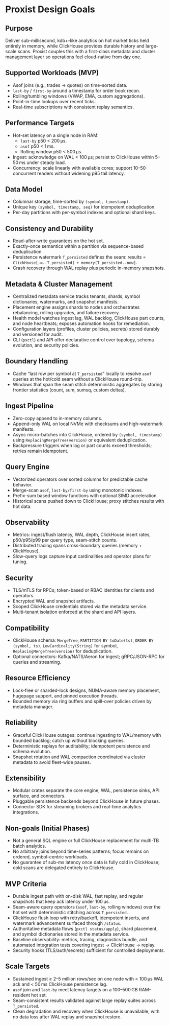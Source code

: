 # Proxist Design Goals

## Purpose

Deliver sub-millisecond, kdb+-like analytics on hot market ticks held entirely in memory, while ClickHouse provides durable history and large-scale scans. Proxist couples this with a first-class metadata and cluster management layer so operations feel cloud-native from day one.

## Supported Workloads (MVP)

- Asof joins (e.g., trades → quotes) on time-sorted data.
- `last-by` / `first-by` around a timestamp for order book recon.
- Rolling/tumbling windows (VWAP, EMA, custom aggregations).
- Point-in-time lookups over recent ticks.
- Real-time subscriptions with consistent replay semantics.

## Performance Targets

- Hot-set latency on a single node in RAM:
  - `last-by` p50 < 200 µs.
  - `asof` p50 < 1 ms.
  - Rolling window p50 < 500 µs.
- Ingest: acknowledge on WAL < 100 µs; persist to ClickHouse within 5–50 ms under steady load.
- Concurrency: scale linearly with available cores; support 10–50 concurrent readers without widening p95 tail latency.

## Data Model

- Columnar storage, time-sorted by `(symbol, timestamp)`.
- Unique key `(symbol, timestamp, seq)` for idempotent deduplication.
- Per-day partitions with per-symbol indexes and optional shard keys.

## Consistency and Durability

- Read-after-write guarantees on the hot set.
- Exactly-once semantics within a partition via sequence-based deduplication.
- Persistence watermark `T_persisted` defines the seam: results = `ClickHouse[-∞..T_persisted] + memory(T_persisted..now]`.
- Crash recovery through WAL replay plus periodic in-memory snapshots.

## Metadata & Cluster Management

- Centralized metadata service tracks tenants, shards, symbol dictionaries, watermarks, and snapshot manifests.
- Placement engine assigns shards to nodes and orchestrates rebalancing, rolling upgrades, and failure recovery.
- Health model watches ingest lag, WAL backlog, ClickHouse part counts, and node heartbeats; exposes automation hooks for remediation.
- Configuration layers (profiles, cluster policies, secrets) stored durably and versioned for audit.
- CLI (`pxctl`) and API offer declarative control over topology, schema evolution, and security policies.

## Boundary Handling

- Cache “last row per symbol at `T_persisted`” locally to resolve `asof` queries at the hot/cold seam without a ClickHouse round-trip.
- Windows that span the seam stitch deterministic aggregates by storing frontier statistics (count, sum, sumsq, custom deltas).

## Ingest Pipeline

- Zero-copy append to in-memory columns.
- Append-only WAL on local NVMe with checksums and high-watermark manifests.
- Async micro-batches into ClickHouse, ordered by `(symbol, timestamp)` using `ReplacingMergeTree(version)` or equivalent deduplication.
- Backpressure triggers when lag or part counts exceed thresholds; retries remain idempotent.

## Query Engine

- Vectorized operators over sorted columns for predictable cache behavior.
- Merge-scan `asof`, `last-by/first-by` using monotonic indexes.
- Prefix-sum based window functions with optional SIMD acceleration.
- Historical scans pushed down to ClickHouse; proxy stitches results with hot data.

## Observability

- Metrics: ingest/flush latency, WAL depth, ClickHouse insert rates, p50/p95/p99 per query type, seam-stitch counts.
- Distributed tracing spans cross-boundary queries (memory + ClickHouse).
- Slow-query logs capture input cardinalities and operator plans for tuning.

## Security

- TLS/mTLS for RPCs; token-based or RBAC identities for clients and operators.
- Encrypted WAL and snapshot artifacts.
- Scoped ClickHouse credentials stored via the metadata service.
- Multi-tenant isolation enforced at the shard and API layers.

## Compatibility

- ClickHouse schema: `MergeTree`, `PARTITION BY toDate(ts)`, `ORDER BY (symbol, ts)`, `LowCardinality(String)` for symbol, `ReplacingMergeTree(version)` for deduplication.
- Optional connectors: Kafka/NATS/Aeron for ingest; gRPC/JSON-RPC for queries and streaming.

## Resource Efficiency

- Lock-free or sharded-lock designs, NUMA-aware memory placement, hugepage support, and pinned execution threads.
- Bounded memory via ring buffers and spill-over policies driven by metadata manager.

## Reliability

- Graceful ClickHouse outages: continue ingesting to WAL/memory with bounded backlog; catch up without blocking queries.
- Deterministic replays for auditability; idempotent persistence and schema evolution.
- Snapshot rotation and WAL compaction coordinated via cluster metadata to avoid fleet-wide pauses.

## Extensibility

- Modular crates separate the core engine, WAL, persistence sinks, API surface, and connectors.
- Pluggable persistence backends beyond ClickHouse in future phases.
- Connector SDK for streaming brokers and real-time analytics integrations.

## Non-goals (Initial Phases)

- Not a general SQL engine or full ClickHouse replacement for multi-TB batch analytics.
- No arbitrary joins beyond time-series patterns; focus remains on ordered, symbol-centric workloads.
- No guarantee of sub-ms latency once data is fully cold in ClickHouse; cold scans are delegated entirely to ClickHouse.

## MVP Criteria

- Durable ingest path with on-disk WAL, fast replay, and regular snapshots that keep ack latency under 100 µs.
- Seam-aware query operators (`asof`, `last-by`, rolling windows) over the hot set with deterministic stitching across `T_persisted`.
- ClickHouse flush loop with retry/backoff, idempotent inserts, and watermark advancement surfaced through `/status`.
- Authoritative metadata flows (`pxctl status/apply`), shard placement, and symbol dictionaries stored in the metadata service.
- Baseline observability: metrics, tracing, diagnostics bundle, and automated integration tests covering ingest → ClickHouse → replay.
- Security hooks (TLS/auth/secrets) sufficient for controlled deployments.

## Scale Targets

- Sustained ingest ≥ 2–5 million rows/sec on one node with < 100 µs WAL ack and < 50 ms ClickHouse persistence lag.
- `asof` join and `last-by` meet latency targets on a 100–500 GB RAM-resident hot set.
- Seam-consistent results validated against large replay suites across `T_persisted`.
- Clean degradation and recovery when ClickHouse is unavailable, with no data loss after WAL replay and snapshot restore.
